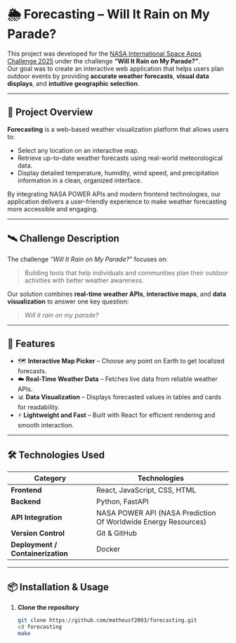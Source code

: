 # 🌦️ Forecasting – Will It Rain on My Parade?

This project was developed for the [NASA International Space Apps Challenge 2025](https://www.spaceappschallenge.org/2025/challenges/will-it-rain-on-my-parade/) under the challenge **“Will It Rain on My Parade?”**.  
Our goal was to create an interactive web application that helps users plan outdoor events by providing **accurate weather forecasts**, **visual data displays**, and **intuitive geographic selection**.

---

## 🚀 Project Overview

**Forecasting** is a web-based weather visualization platform that allows users to:
- Select any location on an interactive map.
- Retrieve up-to-date weather forecasts using real-world meteorological data.
- Display detailed temperature, humidity, wind speed, and precipitation information in a clean, organized interface.

By integrating NASA POWER APIs and modern frontend technologies, our application delivers a user-friendly experience to make weather forecasting more accessible and engaging.

---

## 🛰️ Challenge Description

The challenge *“Will It Rain on My Parade?”* focuses on:
> Building tools that help individuals and communities plan their outdoor activities with better weather awareness.

Our solution combines **real-time weather APIs**, **interactive maps**, and **data visualization** to answer one key question:
> *Will it rain on my parade?*

---

## 🧩 Features

- 🗺️ **Interactive Map Picker** – Choose any point on Earth to get localized forecasts.  
- ☁️ **Real-Time Weather Data** – Fetches live data from reliable weather APIs.  
- 📊 **Data Visualization** – Displays forecasted values in tables and cards for readability.  
- ⚡ **Lightweight and Fast** – Built with React for efficient rendering and smooth interaction.

---

## 🛠️ Technologies Used

| Category | Technologies |
|-----------|---------------|
| **Frontend** | React, JavaScript, CSS, HTML |
| **Backend** | Python, FastAPI |
| **API Integration** | NASA POWER API (NASA Prediction Of Worldwide Energy Resources) |
| **Version Control** | Git & GitHub |
| **Deployment / Containerization** | Docker |



---

## 📦 Installation & Usage

1. **Clone the repository**
   ```bash
   git clone https://github.com/matheusf2003/forecasting.git
   cd forecasting
   make
